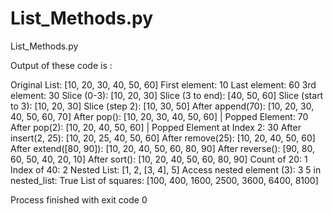 # List_Methods.py
List_Methods.py

Output of these code is : 

Original List: [10, 20, 30, 40, 50, 60]
First element: 10
Last element: 60
3rd element: 30
Slice (0-3): [10, 20, 30]
Slice (3 to end): [40, 50, 60]
Slice (start to 3): [10, 20, 30]
Slice (step 2): [10, 30, 50]
After append(70): [10, 20, 30, 40, 50, 60, 70]
After pop(): [10, 20, 30, 40, 50, 60] | Popped Element: 70
After pop(2): [10, 20, 40, 50, 60] | Popped Element at Index 2: 30
After insert(2, 25): [10, 20, 25, 40, 50, 60]
After remove(25): [10, 20, 40, 50, 60]
After extend([80, 90]): [10, 20, 40, 50, 60, 80, 90]
After reverse(): [90, 80, 60, 50, 40, 20, 10]
After sort(): [10, 20, 40, 50, 60, 80, 90]
Count of 20: 1
Index of 40: 2
Nested List: [1, 2, [3, 4], 5]
Access nested element (3): 3
5 in nested_list: True
List of squares: [100, 400, 1600, 2500, 3600, 6400, 8100]

Process finished with exit code 0

